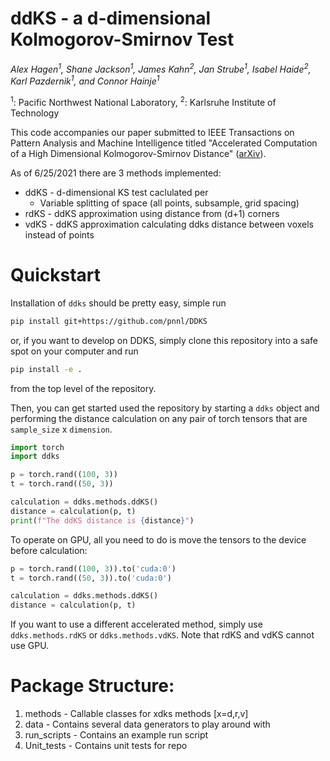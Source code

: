# ddKS - a d-dimensional Kolmogorov-Smirnov Test

*Alex Hagen<sup>1</sup>, Shane Jackson<sup>1</sup>, James Kahn<sup>2</sup>, Jan Strube<sup>1</sup>, Isabel Haide<sup>2</sup>, Karl Pazdernik<sup>1</sup>, and Connor Hainje<sup>1</sup>*

<sup>1</sup>: Pacific Northwest National Laboratory, 
<sup>2</sup>: Karlsruhe Institute of Technology

This code accompanies our paper submitted to IEEE Transactions on
Pattern Analysis and Machine Intelligence titled "Accelerated Computation of a
High Dimensional Kolmogorov-Smirnov Distance" ([arXiv](https://arxiv.org/abs/2106.13706)).  

As of 6/25/2021 there are 3 methods implemented:

* ddKS - d-dimensional KS test caclulated per
    * Variable splitting of space (all points, subsample, grid spacing)
* rdKS - ddKS approximation using distance from (d+1) corners
* vdKS - ddKS approximation calculating ddks distance between voxels instead of points



# Quickstart

Installation of `ddks` should be pretty easy, simple run

```bash
pip install git+https://github.com/pnnl/DDKS
```

or, if you want to develop on DDKS, simply clone this repository into a safe
spot on your computer and run

```bash
pip install -e .
```

from the top level of the repository.

Then, you can get started used the
repository by starting a `ddks` object and performing the distance calculation
on any pair of torch tensors that are `sample_size` x `dimension`.

```python
import torch
import ddks

p = torch.rand((100, 3))
t = torch.rand((50, 3))

calculation = ddks.methods.ddKS()
distance = calculation(p, t)
print(f"The ddKS distance is {distance}")
```

To operate on GPU, all you need to do is move the tensors to the device before
calculation:

```python
p = torch.rand((100, 3)).to('cuda:0')
t = torch.rand((50, 3)).to('cuda:0')

calculation = ddks.methods.ddKS()
distance = calculation(p, t)
```

If you want to use a different accelerated method, simply use
`ddks.methods.rdKS` or `ddks.methods.vdKS`. Note that rdKS and vdKS cannot use
GPU.

# Package Structure:
1. methods - Callable classes for xdks methods [x=d,r,v]
1. data - Contains several data generators to play around with
1. run_scripts - Contains an example run script 
1. Unit_tests - Contains unit tests for repo   
